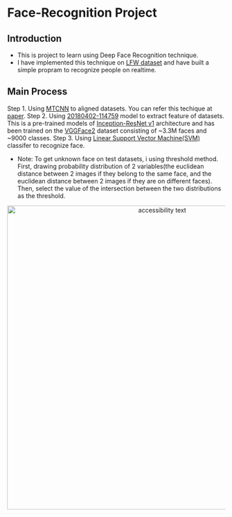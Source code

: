 # Face-Recognition Project
## Introduction
* This is project to learn using Deep Face Recognition technique.
* I have implemented this technique on [LFW dataset](http://vis-www.cs.umass.edu/lfw/) and have built a simple propram to recognize people on realtime.

## Main Process
Step 1. Using [MTCNN](https://github.com/TruongLVN/Face-Recognition/tree/master/model/mtcnn) to aligned datasets. You can refer this techique at [paper](https://kpzhang93.github.io/MTCNN_face_detection_alignment/index.html).
Step 2. Using [20180402-114759](https://drive.google.com/file/d/1EXPBSXwTaqrSC0OhUdXNmKSh9qJUQ55-/view) model to extract feature of datasets. This is a pre-trained models of [Inception-ResNet v1](https://arxiv.org/pdf/1602.07261v1.pdf) architecture and has been trained on the [VGGFace2](https://www.robots.ox.ac.uk/~vgg/data/vgg_face2/) dataset consisting of ~3.3M faces and ~9000 classes.
Step 3. Using [Linear Support Vector Machine(SVM)](https://scikit-learn.org/stable/modules/generated/sklearn.svm.SVC.html) classifer to recognize face.

* Note: To get unknown face on test datasets, i using threshold method. First, drawing probability distribution of 2 variables(the euclidean distance between 2 images if they belong to the same face, and the euclidean distance between 2 images if they are on different faces). Then, select the value of the intersection between the two distributions as the threshold.

<p align="center">
  <img src="https://github.com/TruongLVN/Face-Recognition/tree/master/model/thres.png" width="700" alt="accessibility text">
</p>